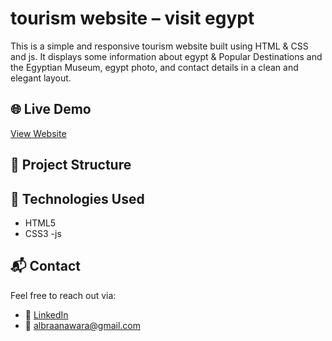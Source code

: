 # tourism website – visit egypt

This is a simple and responsive tourism website built using HTML & CSS and js. It displays some information about egypt & Popular Destinations and the Egyptian Museum, egypt photo, and contact details in a clean and elegant layout.

## 🌐 Live Demo

[View Website]( https://albraanawara.github.io/visit-egypt/)

## 📁 Project Structure


## 🚀 Technologies Used

- HTML5
- CSS3
-js



## 📬 Contact

Feel free to reach out via:

- 💼 [LinkedIn](https://www.linkedin.com/in/albraa-nawara-139666242/)
- 📧 albraanawara@gmail.com
